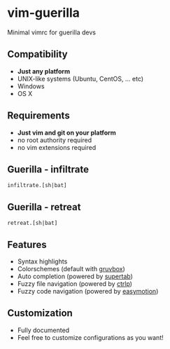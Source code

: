 # vim-guerilla
Minimal vimrc for guerilla devs


## Compatibility
- **Just any platform**
- UNIX-like systems (Ubuntu, CentOS, ... etc)
- Windows
- OS X


## Requirements
- **Just vim and git on your platform**
- no root authority required
- no vim extensions required


## Guerilla - infiltrate 

`infiltrate.[sh|bat]`


## Guerilla - retreat

`retreat.[sh|bat]`


## Features
- Syntax highlights
- Colorschemes (default with [gruvbox])
- Auto completion (powered by [supertab])
- Fuzzy file navigation (powered by [ctrlp])
- Fuzzy code navigation (powered by [easymotion])

## Customization
- Fully documented
- Feel free to customize configurations as you want!

[gruvbox]: https://github.com/morhetz/gruvbox
[supertab]: https://github.com/ervandew/supertab
[ctrlp]: https://github.com/kien/ctrlp.vim
[easymotion]: https://github.com/easymotion/vim-easymotion
